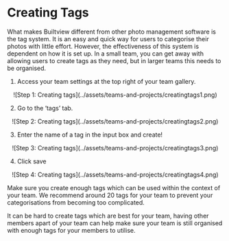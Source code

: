 # Creating Tags

What makes Builtview different from other photo management software is the tag system. It is an easy and quick way for users to categorise their photos with little effort. However, the effectiveness of this system is dependent on how it is set up. In a small team, you can get away with allowing users to create tags as they need, but in larger teams this needs to be organised. 

1)	Access your team settings at the top right of your team gallery.

<center>
![Step 1: Creating tags](../assets/teams-and-projects/creatingtags1.png)
</center>

2)	Go to the ‘tags’ tab.

<center>
![Step 2: Creating tags](../assets/teams-and-projects/creatingtags2.png)
</center>

3)  Enter the name of a tag in the input box and create!

<center>
![Step 3: Creating tags](../assets/teams-and-projects/creatingtags3.png)
</center>

4)  Click save

<center>
![Step 4: Creating tags](../assets/teams-and-projects/creatingtags4.png)
</center>

Make sure you create enough tags which can be used within the context of your team. We recommend around 20 tags for your team to prevent your categorisations from becoming too complicated.

It can be hard to create tags which are best for your team, having other members apart of your team can help make sure your team is still organised with enough tags for your members to utilise.
